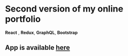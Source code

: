 # Second version of my online portfolio

**React** , **Redux**, **GraphQL**, **Bootstrap**

## App is available [here](https://cybulskimateusz.com)
